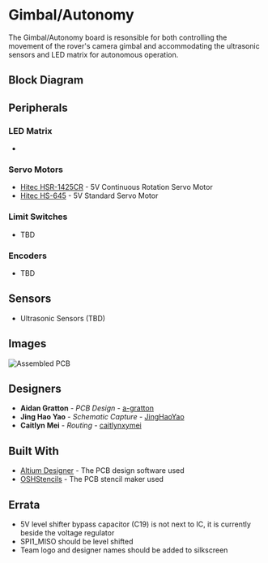# Gimbal/Autonomy

The Gimbal/Autonomy board is resonsible for both controlling the movement of the rover's camera gimbal
and accommodating the ultrasonic sensors and LED matrix for autonomous operation.

## Block Diagram



## Peripherals


### LED Matrix

* 


### Servo Motors

* [Hitec HSR-1425CR](https://www.servocity.com/hsr-1425cr-servo) - 5V Continuous Rotation Servo Motor
* [Hitec HS-645](https://www.servocity.com/hs-645mg-servo) - 5V Standard Servo Motor


### Limit Switches

* TBD


### Encoders

* TBD


## Sensors

* Ultrasonic Sensors (TBD)


## Images
![Assembled PCB](https://github.com/uwrobotics/MarsRover2020-PCB/blob/master/Projects/Gimbal/Rev1/Rev1%20Assembled%20Board.jpg)


## Designers

* **Aidan Gratton** - *PCB Design* - [a-gratton](https://github.com/a-gratton)
* **Jing Hao Yao** - *Schematic Capture* - [JingHaoYao](https://github.com/JingHaoYao)
* **Caitlyn Mei** - *Routing* - [caitlynxymei](https://github.com/caitlynxymei)


## Built With

* [Altium Designer](https://www.altium.com/) - The PCB design software used
* [OSHStencils](https://www.oshstencils.com/) - The PCB stencil maker used


## Errata

* 5V level shifter bypass capacitor (C19) is not next to IC, it is currently beside the voltage regulator
* SPI1_MISO should be level shifted
* Team logo and designer names should be added to silkscreen


